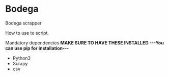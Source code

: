 # Bodega
Bodega scrapper

How to use to script. 

Mandatory dependencies
**MAKE SURE TO HAVE THESE INSTALLED ---You can use pip for installation---**

- Python3
- Scrapy 
- csv 




